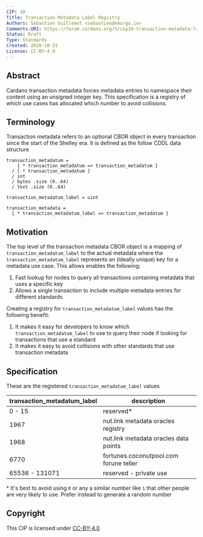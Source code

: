 ```yaml
---
CIP: 10
Title: Transaction Metadata Label Registry
Authors: Sebastien Guillemot <sebastien@emurgo.io>
Comments-URI: https://forum.cardano.org/t/cip10-transaction-metadata-label-registry/41746
Status: Draft
Type: Standards
Created: 2020-10-31
License: CC-BY-4.0
---
```


## Abstract

Cardano transaction metadata forces metadata entries to namespace their content using an unsigned integer key. This specification is a registry of which use cases has allocated which number to avoid collisions.

## Terminology

Transaction metadata refers to an optional CBOR object in every transaction since the start of the Shelley era. It is defined as the follow CDDL data structure

```
transaction_metadatum =
    { * transaction_metadatum => transaction_metadatum }
  / [ * transaction_metadatum ]
  / int
  / bytes .size (0..64)
  / text .size (0..64)

transaction_metadatum_label = uint

transaction_metadata =
  { * transaction_metadatum_label => transaction_metadatum }
```

## Motivation

The top level of the transaction metadata CBOR object is a mapping of `transaction_metadatum_label` to the actual metadata where the `transaction_metadatum_label` represents an (ideally unique) key for a metadata use case. This allows enables the following:

1) Fast lookup for nodes to query all transactions containing metadata that uses a specific key
2) Allows a single transaction to include multiple metadata entries for different standards

Creating a registry for `transaction_metadatum_label` values has the following benefit:

1) It makes it easy for developers to know which `transaction_metadatum_label` to use to query their node if looking for transactions that use a standard
2) It makes it easy to avoid collisions with other standards that use transaction metadata

## Specification

These are the registered `transaction_metadatum_label` values

transaction_metadatum_label | description
----------------------------|-----------------------
0 - 15                      | reserved*
1967                        | nut.link metadata oracles registry
1968                        | nut.link metadata oracles data points
6770                        | fortunes.coconutpool.com forune teller
65536 - 131071              | reserved - private use

\* It's best to avoid using `0` or any a similar number like `1` that other people are very likely to use. Prefer instead to generate a random number

## Copyright

This CIP is licensed under [CC-BY-4.0](https://creativecommons.org/licenses/by/4.0/legalcode)

